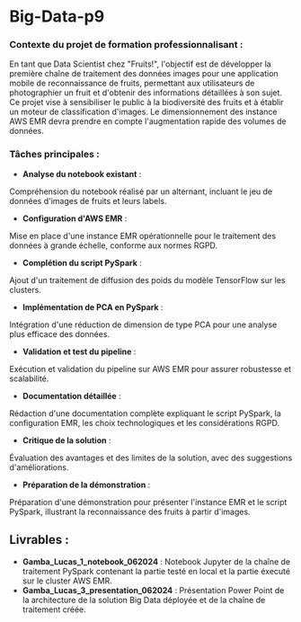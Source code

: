 # Big-Data-p9

### Contexte du projet de formation professionnalisant :

En tant que Data Scientist chez "Fruits!", l'objectif est de développer la première chaîne de traitement des données images pour une application mobile de reconnaissance de fruits, permettant aux utilisateurs de photographier un fruit et d'obtenir des informations détaillées à son sujet. Ce projet vise à sensibiliser le public à la biodiversité des fruits et à établir un moteur de classification d'images. Le dimensionnement des instance AWS EMR devra prendre en compte l'augmentation rapide des volumes de données.

### Tâches principales :

* **Analyse du notebook existant** :

Compréhension du notebook réalisé par un alternant, incluant le jeu de données d'images de fruits et leurs labels.

* **Configuration d'AWS EMR** :

Mise en place d'une instance EMR opérationnelle pour le traitement des données à grande échelle, conforme aux normes RGPD.

* **Complétion du script PySpark** :

Ajout d'un traitement de diffusion des poids du modèle TensorFlow sur les clusters.

* **Implémentation de PCA en PySpark** :

Intégration d'une réduction de dimension de type PCA pour une analyse plus efficace des données.

* **Validation et test du pipeline** :

Exécution et validation du pipeline sur AWS EMR pour assurer robustesse et scalabilité.

* **Documentation détaillée** :

Rédaction d'une documentation complète expliquant le script PySpark, la configuration EMR, les choix technologiques et les considérations RGPD.

* **Critique de la solution** :

Évaluation des avantages et des limites de la solution, avec des suggestions d'améliorations.

* **Préparation de la démonstration** :

Préparation d'une démonstration pour présenter l'instance EMR et le script PySpark, illustrant la reconnaissance des fruits à partir d'images.


## Livrables : 
* **Gamba_Lucas_1_notebook_062024** :
  Notebook Jupyter de la chaîne de traitement PySpark contenant la partie testé en local et la partie éxecuté sur le cluster AWS EMR.
* **Gamba_Lucas_3_presentation_062024** :
  Présentation Power Point de la architecture de la solution Big Data déployée et de la chaîne de traitement créée.
